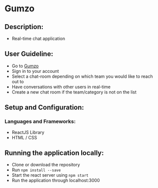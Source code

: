 # Gumzo

## Description:
* Real-time chat application


## User Guideline:
* Go to [Gumzo](https://guarded-brushlands-71516.herokuapp.com/)
* Sign in to your account
* Select a chat-room depending on which team you would like to reach out to
* Have conversations with other users in real-time
* Create a new chat room if the team/category is not on the list


## Setup and Configuration:

### Languages and Frameworks:
* ReactJS Library
* HTML / CSS


## Running the application locally:
* Clone or download the repository
* Run `npm install --save`
* Start the react server using `npm start`
* Run the application through localhost:3000
